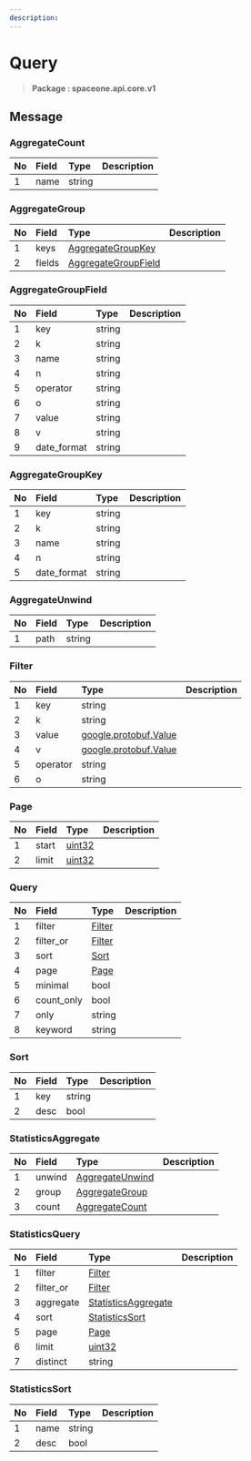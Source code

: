 ```yaml
---
description:  
---
```

# Query

>  **Package : spaceone.api.core.v1**

## 

## Message

### AggregateCount
| No | Field | Type |  Description |
| :--- | :--- | :--- | :--- |
| 1 | name |string| |

### AggregateGroup
| No | Field | Type |  Description |
| :--- | :--- | :--- | :--- |
| 1 | keys |[AggregateGroupKey](query.md#aggregategroupkey)| |
| 2 | fields |[AggregateGroupField](query.md#aggregategroupfield)| |

### AggregateGroupField
| No | Field | Type |  Description |
| :--- | :--- | :--- | :--- |
| 1 | key |string| |
| 2 | k |string| |
| 3 | name |string| |
| 4 | n |string| |
| 5 | operator |string| |
| 6 | o |string| |
| 7 | value |string| |
| 8 | v |string| |
| 9 | date_format |string| |

### AggregateGroupKey
| No | Field | Type |  Description |
| :--- | :--- | :--- | :--- |
| 1 | key |string| |
| 2 | k |string| |
| 3 | name |string| |
| 4 | n |string| |
| 5 | date_format |string| |

### AggregateUnwind
| No | Field | Type |  Description |
| :--- | :--- | :--- | :--- |
| 1 | path |string| |

### Filter
| No | Field | Type |  Description |
| :--- | :--- | :--- | :--- |
| 1 | key |string| |
| 2 | k |string| |
| 3 | value |[google.protobuf.Value](https://developers.google.com/protocol-buffers/docs/reference/overview)| |
| 4 | v |[google.protobuf.Value](https://developers.google.com/protocol-buffers/docs/reference/overview)| |
| 5 | operator |string| |
| 6 | o |string| |

### Page
| No | Field | Type |  Description |
| :--- | :--- | :--- | :--- |
| 1 | start |[uint32](https://github.com/protocolbuffers/protobuf/blob/master/src/google/protobuf/type.proto)| |
| 2 | limit |[uint32](https://github.com/protocolbuffers/protobuf/blob/master/src/google/protobuf/type.proto)| |

### Query
| No | Field | Type |  Description |
| :--- | :--- | :--- | :--- |
| 1 | filter |[Filter](query.md#filter)| |
| 2 | filter_or |[Filter](query.md#filter)| |
| 3 | sort |[Sort](query.md#sort)| |
| 4 | page |[Page](query.md#page)| |
| 5 | minimal |bool| |
| 6 | count_only |bool| |
| 7 | only |string| |
| 8 | keyword |string| |

### Sort
| No | Field | Type |  Description |
| :--- | :--- | :--- | :--- |
| 1 | key |string| |
| 2 | desc |bool| |

### StatisticsAggregate
| No | Field | Type |  Description |
| :--- | :--- | :--- | :--- |
| 1 | unwind |[AggregateUnwind](query.md#aggregateunwind)| |
| 2 | group |[AggregateGroup](query.md#aggregategroup)| |
| 3 | count |[AggregateCount](query.md#aggregatecount)| |

### StatisticsQuery
| No | Field | Type |  Description |
| :--- | :--- | :--- | :--- |
| 1 | filter |[Filter](query.md#filter)| |
| 2 | filter_or |[Filter](query.md#filter)| |
| 3 | aggregate |[StatisticsAggregate](query.md#statisticsaggregate)| |
| 4 | sort |[StatisticsSort](query.md#statisticssort)| |
| 5 | page |[Page](query.md#page)| |
| 6 | limit |[uint32](https://github.com/protocolbuffers/protobuf/blob/master/src/google/protobuf/type.proto)| |
| 7 | distinct |string| |

### StatisticsSort
| No | Field | Type |  Description |
| :--- | :--- | :--- | :--- |
| 1 | name |string| |
| 2 | desc |bool| |
